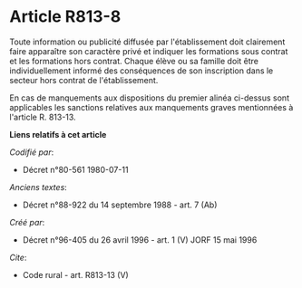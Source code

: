 # Article R813-8

Toute information ou publicité diffusée par l'établissement doit clairement faire apparaître son caractère privé et indiquer
les formations sous contrat et les formations hors contrat. Chaque élève ou sa famille doit être individuellement informé des
conséquences de son inscription dans le secteur hors contrat de l'établissement. 

En cas de manquements aux dispositions du premier alinéa ci-dessus sont applicables les sanctions relatives aux manquements
graves mentionnées à l'article R. 813-13.

**Liens relatifs à cet article**

_Codifié par_:

  - Décret n°80-561 1980-07-11

_Anciens textes_:

  - Décret n°88-922 du 14 septembre 1988 - art. 7 (Ab)

_Créé par_:

  - Décret n°96-405 du 26 avril 1996 - art. 1 (V) JORF 15 mai 1996

_Cite_:

  - Code rural - art. R813-13 (V)
